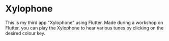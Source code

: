 # Xylophone
This is my third app "Xylophone" using Flutter. Made during a workshop on Flutter, you can play the Xylophone to hear various tunes by clicking on the desired colour key.
